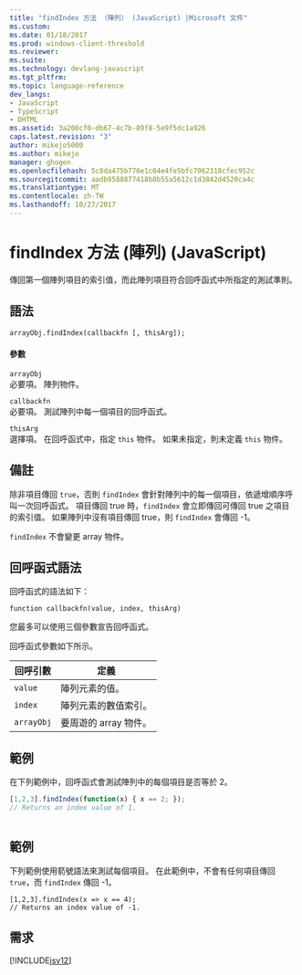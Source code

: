 ```yaml
---
title: "findIndex 方法 （陣列） (JavaScript) |Microsoft 文件"
ms.custom: 
ms.date: 01/18/2017
ms.prod: windows-client-threshold
ms.reviewer: 
ms.suite: 
ms.technology: devlang-javascript
ms.tgt_pltfrm: 
ms.topic: language-reference
dev_langs:
- JavaScript
- TypeScript
- DHTML
ms.assetid: 3a200cf0-db67-4c7b-89f8-5e9f5dc1a926
caps.latest.revision: "3"
author: mikejo5000
ms.author: mikejo
manager: ghogen
ms.openlocfilehash: 5c8da475b776e1c04e4fe5bfc7062318cfec952c
ms.sourcegitcommit: aadb9588877418b8b55a5612c1d3842d4520ca4c
ms.translationtype: MT
ms.contentlocale: zh-TW
ms.lasthandoff: 10/27/2017
---
```

# <a name="findindex-method-array-javascript"></a>findIndex 方法 (陣列) (JavaScript)
傳回第一個陣列項目的索引值，而此陣列項目符合回呼函式中所指定的測試準則。  
  
## <a name="syntax"></a>語法  
  
```  
arrayObj.findIndex(callbackfn [, thisArg]);  
```  
  
#### <a name="parameters"></a>參數  
 `arrayObj`  
 必要項。 陣列物件。  
  
 `callbackfn`  
 必要項。 測試陣列中每一個項目的回呼函式。  
  
 `thisArg`  
 選擇項。 在回呼函式中，指定 `this` 物件。 如果未指定，則未定義 `this` 物件。  
  
## <a name="remarks"></a>備註  
 除非項目傳回 `true`，否則 `findIndex` 會針對陣列中的每一個項目，依遞增順序呼叫一次回呼函式。 項目傳回 true 時，`findIndex` 會立即傳回可傳回 true 之項目的索引值。 如果陣列中沒有項目傳回 true，則 `findIndex` 會傳回 -1。  
  
 `findIndex` 不會變更 array 物件。  
  
## <a name="callback-function-syntax"></a>回呼函式語法  
 回呼函式的語法如下：  
  
 `function callbackfn(value, index, thisArg)`  
  
 您最多可以使用三個參數宣告回呼函式。  
  
 回呼函式參數如下所示。  
  
|回呼引數|定義|  
|-----------------------|----------------|  
|`value`|陣列元素的值。|  
|`index`|陣列元素的數值索引。|  
|`arrayObj`|要周遊的 array 物件。|  
  
## <a name="example"></a>範例  
 在下列範例中，回呼函式會測試陣列中的每個項目是否等於 2。  
  
```JavaScript  
[1,2,3].findIndex(function(x) { x == 2; });  
// Returns an index value of 1.  
  
```  
  
## <a name="example"></a>範例  
 下列範例使用箭號語法來測試每個項目。 在此範例中，不會有任何項目傳回 `true`，而 `findIndex` 傳回 -1。  
  
```  
[1,2,3].findIndex(x => x == 4);  
// Returns an index value of -1.   
```  
  
## <a name="requirements"></a>需求  
 [!INCLUDE[jsv12](../../javascript/reference/includes/jsv12-md.md)]